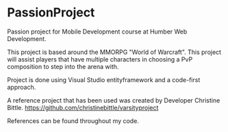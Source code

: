 # PassionProject

Passion project for Mobile Development course at Humber Web Development.

This project is based around the MMORPG "World of Warcraft". 
This project will assist players that have multiple characters in choosing a PvP composition to step into the arena with.

Project is done using Visual Studio entityframework and a code-first approach.

A reference project that has been used was created by Developer Christine Bittle.
https://github.com/christinebittle/varsityproject


References can be found throughout my code.
